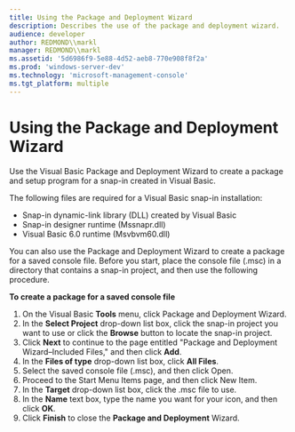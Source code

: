 ```yaml
---
title: Using the Package and Deployment Wizard
description: Describes the use of the package and deployment wizard.
audience: developer
author: REDMOND\\markl
manager: REDMOND\\markl
ms.assetid: '5d6986f9-5e88-4d52-aeb8-770e908f8f2a'
ms.prod: 'windows-server-dev'
ms.technology: 'microsoft-management-console'
ms.tgt_platform: multiple
---
```


# Using the Package and Deployment Wizard

Use the Visual Basic Package and Deployment Wizard to create a package and setup program for a snap-in created in Visual Basic.

The following files are required for a Visual Basic snap-in installation:

-   Snap-in dynamic-link library (DLL) created by Visual Basic
-   Snap-in designer runtime (Mssnapr.dll)
-   Visual Basic 6.0 runtime (Msvbvm60.dll)

You can also use the Package and Deployment Wizard to create a package for a saved console file. Before you start, place the console file (.msc) in a directory that contains a snap-in project, and then use the following procedure.

**To create a package for a saved console file**

1.  On the Visual Basic **Tools** menu, click Package and Deployment Wizard.
2.  In the **Select Project** drop-down list box, click the snap-in project you want to use or click the **Browse** button to locate the snap-in project.
3.  Click **Next** to continue to the page entitled "Package and Deployment Wizard–Included Files," and then click **Add**.
4.  In the **Files of type** drop-down list box, click **All Files**.
5.  Select the saved console file (.msc), and then click Open.
6.  Proceed to the Start Menu Items page, and then click New Item.
7.  In the **Target** drop-down list box, click the .msc file to use.
8.  In the **Name** text box, type the name you want for your icon, and then click **OK**.
9.  Click **Finish** to close the **Package and Deployment** Wizard.

 

 




